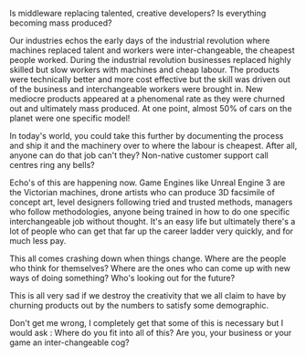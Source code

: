 
Is middleware replacing talented, creative developers? Is everything
becoming mass produced?

<!-- more -->

Our industries echos the early days of the industrial revolution where
machines replaced talent and workers were inter-changeable, the cheapest
people worked.
During the industrial revolution businesses replaced highly skilled but
slow workers with machines and cheap labour. The products were
technically better and more cost effective but the skill was driven out
of the business and interchangeable workers were brought in. New
mediocre products appeared at a phenomenal rate as they were churned out
and ultimately mass produced. At one point, almost 50% of cars on the
planet were one specific model!

In today's world, you could take this further by documenting the process
and ship it and the machinery over to where the labour is cheapest.
After all, anyone can do that job can't they? Non-native customer
support call centres ring any bells?

Echo's of this are happening now. Game Engines like Unreal Engine 3 are
the Victorian machines, drone artists who can produce 3D facsimile of
concept art, level designers following tried and trusted methods,
managers who follow methodologies, anyone being trained in how to do one
specific interchangeable job without thought. It's an easy life but
ultimately there's a lot of people who can get that far up the career
ladder very quickly, and for much less pay.

This all comes crashing down when things change. Where are the people
who think for themselves? Where are the ones who can come up with new
ways of doing something? Who's looking out for the future?

This is all very sad if we destroy the creativity that we all claim to
have by churning products out by the numbers to satisfy some
demographic.

Don't get me wrong, I completely get that some of this is necessary but
I would ask : Where do you fit into all of this? Are you, your business
or your game an inter-changeable cog?
